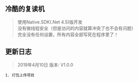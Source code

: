 ## 冷酷的复读机

> 使用Native.SDK(.Net 4.5)版开发  
> 没有做线程安全（但是访问的内容就算冲突了也不会有问题）  
> 完全没有任何设置，所有内容全部写死在程序里了！

## 更新日志
> 2019年4月10日 版本: V1.0.0

	1. 打包上传项目

